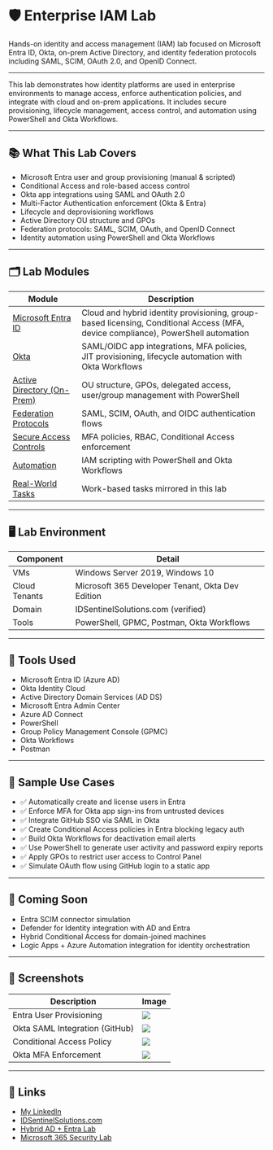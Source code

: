 # 🛡️ Enterprise IAM Lab

Hands-on identity and access management (IAM) lab focused on Microsoft Entra ID, Okta, on-prem Active Directory, and identity federation protocols including SAML, SCIM, OAuth 2.0, and OpenID Connect.

---

This lab demonstrates how identity platforms are used in enterprise environments to manage access, enforce authentication policies, and integrate with cloud and on-prem applications. It includes secure provisioning, lifecycle management, access control, and automation using PowerShell and Okta Workflows.

---

## 📚 What This Lab Covers

- Microsoft Entra user and group provisioning (manual & scripted)
- Conditional Access and role-based access control
- Okta app integrations using SAML and OAuth 2.0
- Multi-Factor Authentication enforcement (Okta & Entra)
- Lifecycle and deprovisioning workflows
- Active Directory OU structure and GPOs
- Federation protocols: SAML, SCIM, OAuth, and OpenID Connect
- Identity automation using PowerShell and Okta Workflows

---

## 🗂️ Lab Modules

| Module | Description |
|--------|-------------|
| [Microsoft Entra ID](./entra/) | Cloud and hybrid identity provisioning, group-based licensing, Conditional Access (MFA, device compliance), PowerShell automation |
| [Okta](./okta/) | SAML/OIDC app integrations, MFA policies, JIT provisioning, lifecycle automation with Okta Workflows |
| [Active Directory (On-Prem)](./activedirectory/) | OU structure, GPOs, delegated access, user/group management with PowerShell|
| [Federation Protocols](./federation-protocols/) | SAML, SCIM, OAuth, and OIDC authentication flows |
| [Secure Access Controls](./secure-access/) | MFA policies, RBAC, Conditional Access enforcement |
| [Automation](./automation/) | IAM scripting with PowerShell and Okta Workflows |
| [Real-World Tasks](./real-world-tasks.md) | Work-based tasks mirrored in this lab |

---

## 🖥️ Lab Environment

| Component     | Detail                            |
|---------------|-----------------------------------|
| VMs           | Windows Server 2019, Windows 10   |
| Cloud Tenants | Microsoft 365 Developer Tenant, Okta Dev Edition |
| Domain        | IDSentinelSolutions.com (verified) |
| Tools         | PowerShell, GPMC, Postman, Okta Workflows |

---

## 🔧 Tools Used

- Microsoft Entra ID (Azure AD)
- Okta Identity Cloud
- Active Directory Domain Services (AD DS)
- Microsoft Entra Admin Center
- Azure AD Connect
- PowerShell
- Group Policy Management Console (GPMC)
- Okta Workflows
- Postman

---

## 🧪 Sample Use Cases

- ✅ Automatically create and license users in Entra
- ✅ Enforce MFA for Okta app sign-ins from untrusted devices
- ✅ Integrate GitHub SSO via SAML in Okta
- ✅ Create Conditional Access policies in Entra blocking legacy auth
- ✅ Build Okta Workflows for deactivation email alerts
- ✅ Use PowerShell to generate user activity and password expiry reports
- ✅ Apply GPOs to restrict user access to Control Panel
- ✅ Simulate OAuth flow using GitHub login to a static app

---

## 🚧 Coming Soon

- Entra SCIM connector simulation
- Defender for Identity integration with AD and Entra
- Hybrid Conditional Access for domain-joined machines
- Logic Apps + Azure Automation integration for identity orchestration

---

## 📸 Screenshots

| Description                    | Image |
|--------------------------------|-------|
| Entra User Provisioning        | ![](./screenshots/entra_user_creation.png) |
| Okta SAML Integration (GitHub) | ![](./screenshots/okta_github_saml.png) |
| Conditional Access Policy      | ![](./screenshots/entra_conditional_access.png) |
| Okta MFA Enforcement           | ![](./screenshots/okta_mfa_policy.png) |

---

## 🔗 Links

- [My LinkedIn](https://www.linkedin.com/in/cleveland-oliver-iamsecurity)
- [IDSentinelSolutions.com](https://www.IDSentinelSolutions.com)
- [Hybrid AD + Entra Lab](https://github.com/ColiverSEC/AD-Entra-Hybrid-Lab)
- [Microsoft 365 Security Lab](https://github.com/ColiverSEC/Microsoft-365-Security-Lab)

